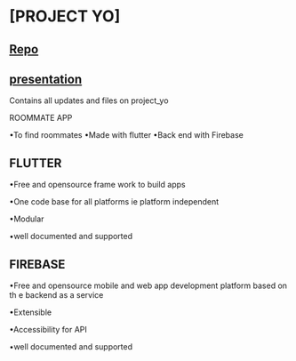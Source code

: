 # [PROJECT YO]

## [Repo](https://github.com/Erazsher/Project_Yo)
## [presentation](https://raw.githubusercontent.com/Erazsher/Erazsher.github.io/master/laans/project.pdf)
Contains all updates and files on project_yo

ROOMMATE APP

 •To find roommates
 •Made with flutter
 •Back end with Firebase

## FLUTTER 

•Free and opensource frame work to build apps

•One code base for all platforms ie platform independent

•Modular

•well documented and supported

## FIREBASE 

 •Free and opensource mobile and web app development platform based on th  e backend as a service

 •Extensible

 •Accessibility for API

 •well documented and supported
